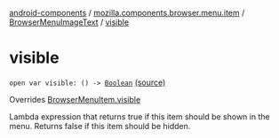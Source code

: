 [android-components](../../index.md) / [mozilla.components.browser.menu.item](../index.md) / [BrowserMenuImageText](index.md) / [visible](./visible.md)

# visible

`open var visible: () -> `[`Boolean`](https://kotlinlang.org/api/latest/jvm/stdlib/kotlin/-boolean/index.html) [(source)](https://github.com/mozilla-mobile/android-components/blob/master/components/browser/menu/src/main/java/mozilla/components/browser/menu/item/BrowserMenuImageText.kt#L52)

Overrides [BrowserMenuItem.visible](../../mozilla.components.browser.menu/-browser-menu-item/visible.md)

Lambda expression that returns true if this item should be shown in the menu. Returns false
if this item should be hidden.

